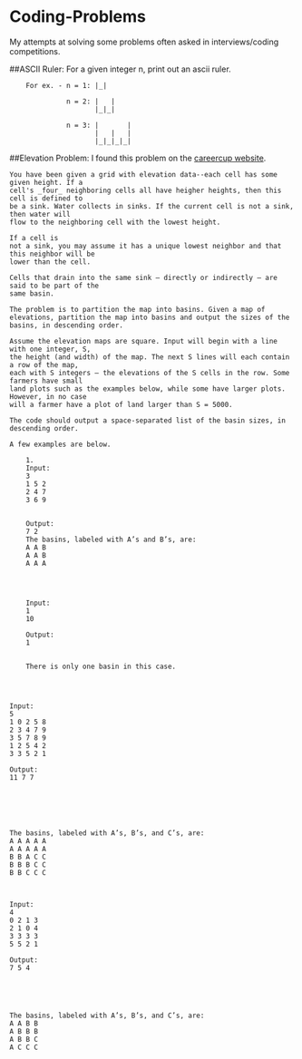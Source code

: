 # Coding-Problems

My attempts at solving some problems often asked in interviews/coding competitions.

##ASCII Ruler: 
    For a given integer n, print out an ascii ruler.
        
        For ex. - n = 1: |_|

                  n = 2: |   |
                         |_|_|

                  n = 3: |       |
                         |   |   |
                         |_|_|_|_|

##Elevation Problem: 
    I found this problem on the [careercup
    website](http://www.careercup.com/page?pid=palantir-technology-interview-questions). 

    You have been given a grid with elevation data--each cell has some given height. If a
    cell's _four_ neighboring cells all have heigher heights, then this cell is defined to
    be a sink. Water collects in sinks. If the current cell is not a sink, then water will
    flow to the neighboring cell with the lowest height.

    If a cell is
    not a sink, you may assume it has a unique lowest neighbor and that this neighbor will be
    lower than the cell. 

    Cells that drain into the same sink – directly or indirectly – are said to be part of the
    same basin. 

    The problem is to partition the map into basins. Given a map of
    elevations, partition the map into basins and output the sizes of the
    basins, in descending order. 

    Assume the elevation maps are square. Input will begin with a line with one integer, S,
    the height (and width) of the map. The next S lines will each contain a row of the map,
    each with S integers – the elevations of the S cells in the row. Some farmers have small
    land plots such as the examples below, while some have larger plots. However, in no case
    will a farmer have a plot of land larger than S = 5000. 

    The code should output a space-separated list of the basin sizes, in descending order.

    A few examples are below. 

        1.
        Input: 
        3 
        1 5 2 
        2 4 7 
        3 6 9 


        Output: 
        7 2 
        The basins, labeled with A’s and B’s, are: 
        A A B 
        A A B 
        A A A 




        Input: 
        1 
        10 

        Output: 
        1 


        There is only one basin in this case. 




    Input: 
    5 
    1 0 2 5 8 
    2 3 4 7 9 
    3 5 7 8 9 
    1 2 5 4 2 
    3 3 5 2 1 

    Output: 
    11 7 7 






    The basins, labeled with A’s, B’s, and C’s, are: 
    A A A A A 
    A A A A A 
    B B A C C 
    B B B C C 
    B B C C C 



    Input: 
    4 
    0 2 1 3 
    2 1 0 4 
    3 3 3 3 
    5 5 2 1 

    Output: 
    7 5 4 





    The basins, labeled with A’s, B’s, and C’s, are: 
    A A B B 
    A B B B 
    A B B C 
    A C C C

